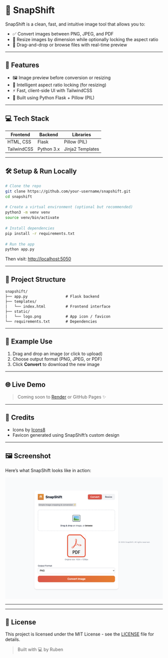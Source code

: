 # 📸 SnapShift

SnapShift is a clean, fast, and intuitive image tool that allows you to:
- ✅ Convert images between PNG, JPEG, and PDF
- 📐 Resize images by dimension while optionally locking the aspect ratio
- 🔁 Drag-and-drop or browse files with real-time preview

---

## 🚀 Features

- 🖼 Image preview before conversion or resizing
- 🧠 Intelligent aspect ratio locking (for resizing)
- ⚡ Fast, client-side UI with TailwindCSS
- 🔧 Built using Python Flask + Pillow (PIL)

---

## 💻 Tech Stack

| Frontend      | Backend    | Libraries         |
|---------------|------------|-------------------|
| HTML, CSS     | Flask      | Pillow (PIL)      |
| TailwindCSS   | Python 3.x | Jinja2 Templates  |

---

## 🛠 Setup & Run Locally

```bash
# Clone the repo
git clone https://github.com/your-username/snapshift.git
cd snapshift

# Create a virtual environment (optional but recommended)
python3 -m venv venv
source venv/bin/activate

# Install dependencies
pip install -r requirements.txt

# Run the app
python app.py
```

Then visit: [http://localhost:5050](http://localhost:5050)

---

## 📁 Project Structure

```
snapshift/
├── app.py                 # Flask backend
├── templates/
│   └── index.html         # Frontend interface
├── static/
│   └── logo.png           # App icon / favicon
└── requirements.txt       # Dependencies
```

---

## 🧪 Example Use

1. Drag and drop an image (or click to upload)
2. Choose output format (PNG, JPEG, or PDF)
3. Click **Convert** to download the new image

---

## 🌐 Live Demo

> Coming soon to [Render](https://render.com) or GitHub Pages ✨

---

## 📸 Credits
- Icons by [Icons8](https://icons8.com)
- Favicon generated using SnapShift’s custom design

---

## 🖼 Screenshot

Here’s what SnapShift looks like in action:

![SnapShift UI](static/screenshot.png)


---
---

## 📄 License

This project is licensed under the MIT License - see the [LICENSE](LICENSE) file for details.

> Built with 💻 by Ruben

